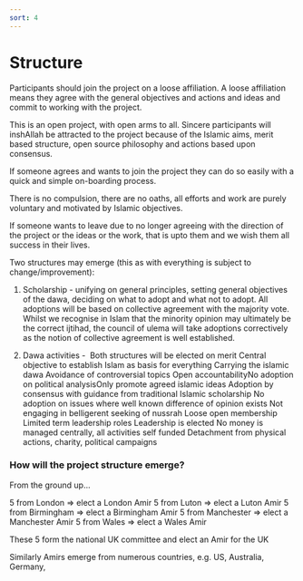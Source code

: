 ```yaml
---
sort: 4
---
```


# Structure

Participants should join the project on a loose affiliation. A loose affiliation means they agree with the general objectives and actions and ideas and commit to working with the project.

This is an open project, with open arms to all. Sincere participants will inshAllah be attracted to the project because of the Islamic aims, merit based structure, open source philosophy and actions based upon consensus.

If someone agrees and wants to join the project they can do so easily with a quick and simple on-boarding process.

There is no compulsion, there are no oaths, all efforts and work are purely voluntary and motivated by Islamic objectives.

If someone wants to leave due to no longer agreeing with the direction of the project or the ideas or the work, that is upto them and we wish them all success in their lives.


Two structures may emerge (this as with everything is subject to change/improvement):

1. Scholarship - unifying on general principles, setting general objectives of the dawa, deciding on what to adopt and what not to adopt. All adoptions will be based on collective agreement with the majority vote. Whilst we recognise in Islam that the minority opinion may ultimately be the correct ijtihad, the council of ulema will take adoptions correctively as the notion of collective agreement is well established.

2. Dawa activities - 
Both structures will be elected on merit
Central objective to establish Islam as basis for everything
Carrying the islamic dawa
Avoidance of controversial topics
Open accountabilityNo adoption on political analysisOnly promote agreed islamic ideas
Adoption by consensus with guidance from traditional Islamic scholarship
No adoption on issues where well known difference of opinion exists
Not engaging in belligerent seeking of nussrah
Loose open membership
Limited term leadership roles
Leadership is elected
No money is managed centrally, all activities self funded
Detachment from physical actions, charity, political campaigns


### How will the project structure emerge?

From the ground up...

5 from London => elect a London Amir
5 from Luton => elect a Luton Amir
5 from Birmingham => elect a Birmingham Amir
5 from Manchester => elect a Manchester Amir
5 from Wales => elect a Wales Amir

These 5 form the national UK committee and elect an Amir for the UK

Similarly Amirs emerge from numerous countries, e.g. US, Australia, Germany, 
